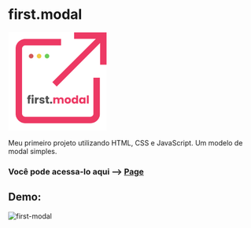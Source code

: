

# first.modal 



   <img src="https://raw.githubusercontent.com/oabarreto/first-modal/d9fa681db1c39922505727df177d991ca88fb4e6/assets/alt_favicon.svg" width="200" height="200"/>



Meu primeiro projeto utilizando HTML, CSS e JavaScript. Um modelo de modal simples.


###  Você pode acessa-lo aqui   -->  [Page](https://first-modal.vercel.app/)


## Demo: 


![first-modal](https://user-images.githubusercontent.com/90889081/148143932-ff57261f-47a2-42ad-b722-8493eba6f62e.gif)
